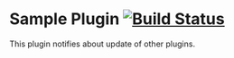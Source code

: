 # Sample Plugin [![Build Status](https://travis-ci.com/hanzei/plugin-update.svg?branch=master)](https://travis-ci.com/hanzei/plugin-update)

This plugin notifies about update of other plugins.
